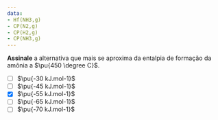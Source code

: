 ```yaml
---
data:
- Hf(NH3,g)
- CP(N2,g)
- CP(H2,g)
- CP(NH3,g)
---
```


**Assinale** a alternativa que mais se aproxima da entalpia de formação da amônia a $\pu{450 \degree C}$.

- [ ] $\pu{-30 kJ.mol-1}$
- [ ] $\pu{-45 kJ.mol-1}$
- [x] $\pu{-55 kJ.mol-1}$
- [ ] $\pu{-65 kJ.mol-1}$
- [ ] $\pu{-70 kJ.mol-1}$
